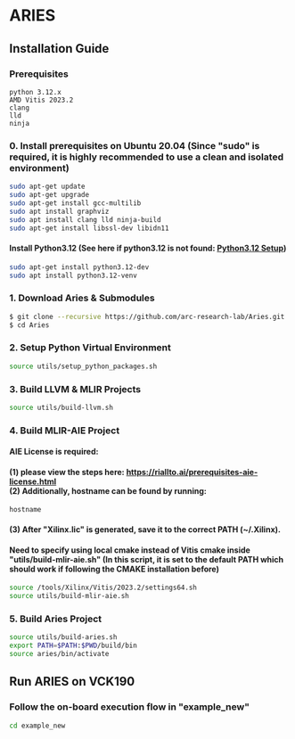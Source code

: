 # ARIES
## Installation Guide

### Prerequisites
```
python 3.12.x
AMD Vitis 2023.2
clang
lld
ninja
```
### 0. Install prerequisites on Ubuntu 20.04 (Since "sudo" is required, it is highly recommended to use a clean and isolated environment)
```sh
sudo apt-get update
sudo apt-get upgrade
sudo apt-get install gcc-multilib
sudo apt install graphviz
sudo apt install clang lld ninja-build
sudo apt-get install libssl-dev libidn11
```

#### Install Python3.12 (See here if python3.12 is not found: [Python3.12 Setup](utils/README.md#-python312-setup))
```sh
sudo apt-get install python3.12-dev
sudo apt install python3.12-venv
```

### 1. Download Aries & Submodules
```sh
$ git clone --recursive https://github.com/arc-research-lab/Aries.git
$ cd Aries
```

### 2. Setup Python Virtual Environment
```sh
source utils/setup_python_packages.sh
```

### 3. Build LLVM & MLIR Projects
```sh
source utils/build-llvm.sh
```

### 4. Build MLIR-AIE Project 
#### AIE License is required: 
#### (1) please view the steps here: https://riallto.ai/prerequisites-aie-license.html <br> (2) Additionally, hostname can be found by running:<br>
```
hostname
```
#### (3) After "Xilinx.lic" is generated, save it to the correct PATH (~/.Xilinx).


#### Need to specify using local cmake instead of Vitis cmake inside "utils/build-mlir-aie.sh" (In this script, it is set to the default PATH which should work if following the CMAKE installation before)
```sh
source /tools/Xilinx/Vitis/2023.2/settings64.sh
source utils/build-mlir-aie.sh
```

### 5. Build Aries Project
```sh
source utils/build-aries.sh
export PATH=$PATH:$PWD/build/bin
source aries/bin/activate
```

## Run ARIES on VCK190
### Follow the on-board execution flow in "example_new"
```sh
cd example_new
```